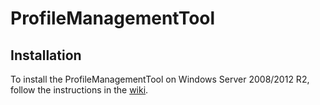 # ProfileManagementTool

## Installation

To install the ProfileManagementTool on Windows Server 2008/2012 R2, follow the instructions in the [wiki](https://github.com/ShapeChange/ProfileManagementTool/wiki/Windows-Installation).
